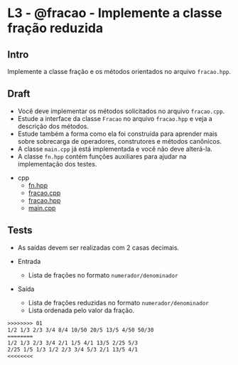 # L3 - @fracao - Implemente a classe fração reduzida

## Intro

Implemente a classe fração e os métodos orientados no arquivo `fracao.hpp`.

## Draft

- Você deve implementar os métodos solicitados no arquivo `fracao.cpp`.
- Estude a interface da classe `Fracao` no arquivo `fracao.hpp` e veja a descrição dos métodos.
- Estude também a forma como ela foi construída para aprender mais sobre sobrecarga de operadores, construtores e métodos canônicos.
- A classe `main.cpp` já está implementada e você não deve alterá-la.
- A classe `fn.hpp` contém funções auxiliares para ajudar na implementação dos testes.

<!-- links .cache/draft -->
- cpp
  - [fn.hpp](.cache/draft/cpp/fn.hpp)
  - [fracao.cpp](.cache/draft/cpp/fracao.cpp)
  - [fracao.hpp](.cache/draft/cpp/fracao.hpp)
  - [main.cpp](.cache/draft/cpp/main.cpp)
<!-- links -->

## Tests

- As saídas devem ser realizadas com 2 casas decimais.

- Entrada
  - Lista de frações no formato `numerador/denominador`
- Saída
  - Lista de frações reduzidas no formato `numerador/denominador`
  - Lista ordenada pelo valor da fração.

```txt
>>>>>>>> 01
1/2 1/3 2/3 3/4 8/4 10/50 20/5 13/5 4/50 50/30
========
1/2 1/3 2/3 3/4 2/1 1/5 4/1 13/5 2/25 5/3
2/25 1/5 1/3 1/2 2/3 3/4 5/3 2/1 13/5 4/1
<<<<<<<<
```

